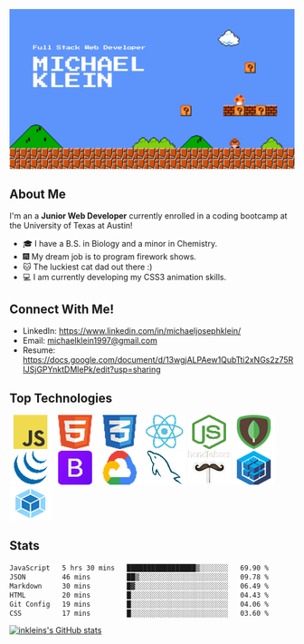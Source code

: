 
![Banner Image](./assets/images/Banner-github.png)

<!-- # Hello fellow developers and employers!  I'm Michael! <img src="https://user-images.githubusercontent.com/1303154/88677602-1635ba80-d120-11ea-84d8-d263ba5fc3c0.gif" width="28px" alt="hi"> -->


## About Me
I'm an a **Junior Web Developer** currently enrolled in a coding bootcamp at the University of Texas at Austin!

- :mortar_board: I have a B.S. in Biology and a minor in Chemistry.
- :fireworks: My dream job is to program firework shows.
- :cat: The luckiest cat dad out there :)
- :computer: I am currently developing my CSS3 animation skills.

## Connect With Me!

- LinkedIn: https://www.linkedin.com/in/michaeljosephklein/
- Email: michaelklein1997@gmail.com
- Resume: https://docs.google.com/document/d/13wgjALPAew1QubTti2xNGs2z75RIJSjGPYnktDMlePk/edit?usp=sharing

## Top Technologies
![JavaScript Logo](./assets/images/javascript-logo.png)
![HTML5 Logo](./assets/images/html5-logo.png)
![CSS3 Logo](./assets/images/css3-logo.png)
![ReactJS Logo](./assets/images/react-logo.png)
![NodeJS Logo](./assets/images/nodejs-logo.png)
![MongoDB Logo](./assets/images/mongoDB-logo.png)
![jQuery Logo](./assets/images/jQuery-logo.png)
![Bootstrap Logo](./assets/images/Bootstrap-logo.png)
![Google Cloud Serives Logo](./assets/images/google-platform-logo.png)
![mySQL Logo](./assets/images/mySQL-logo.png)
![handlebars Logo](./assets/images/handlebars.png)
![sequelize logo](./assets/images/sequelize-logo.png)
![webpack logo](./assets/images/webpack-logo.png)

## Stats 

<!--START_SECTION:waka-->

```text
JavaScript   5 hrs 30 mins   █████████████████▒░░░░░░░   69.90 %
JSON         46 mins         ██▒░░░░░░░░░░░░░░░░░░░░░░   09.78 %
Markdown     30 mins         █▓░░░░░░░░░░░░░░░░░░░░░░░   06.49 %
HTML         20 mins         █░░░░░░░░░░░░░░░░░░░░░░░░   04.43 %
Git Config   19 mins         █░░░░░░░░░░░░░░░░░░░░░░░░   04.06 %
CSS          17 mins         █░░░░░░░░░░░░░░░░░░░░░░░░   03.60 %
```

<!--END_SECTION:waka-->

[![inkleins's GitHub stats](https://github-readme-stats.vercel.app/api?username=inklein1997&theme=tokyonight&hide=stars)](https://github.com/inklein1997/github-readme-stats)
